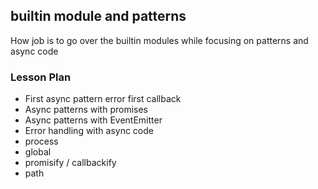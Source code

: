 ## builtin module and patterns

How job is to go over the builtin modules while focusing on patterns and async code

### Lesson Plan

- First async pattern error first callback
- Async patterns with promises
- Async patterns with EventEmitter
- Error handling with async code
- process
- global
- promisify / callbackify
- path

